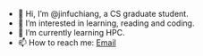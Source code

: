 - 👋 Hi, I’m @jinfuchiang, a CS graduate student.
- 👀 I’m interested in learning, reading and coding.
- 🌱 I’m currently learning HPC.
- 📫 How to reach me: [Email](mailto:1837897873@qq.com)
<!--- 💞️ I’m looking to collaborate on ...--->
<!---
<div>
  <img  src="https://github-readme-stats.vercel.app/api?username=jinfuchiang&bg_color=30,e96443,904e95&title_color=fff&text_color=fff" width=49%/>
  <img src="https://github-readme-stats.vercel.app/api?username=jinfuchiang&bg_color=30,e96443,904e95&title_color=fff&text_color=fff" width=49% />
</div>
--->
<!---
jinfuchiang/jinfuchiang is a ✨ special ✨ repository because its `README.md` (this file) appears on your GitHub profile.
You can click the Preview link to take a look at your changes.
--->
